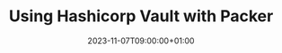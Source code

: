 ---
title: "Using Hashicorp Vault with Packer"
description: ""
date: 2023-11-07T09:00:00+01:00
image_cover: "image-placeholder.png"
categories: ["DevOps"]
authors: ["Marcel Venema"] 
tags: ["Packer","Vault"]
draft: true
---